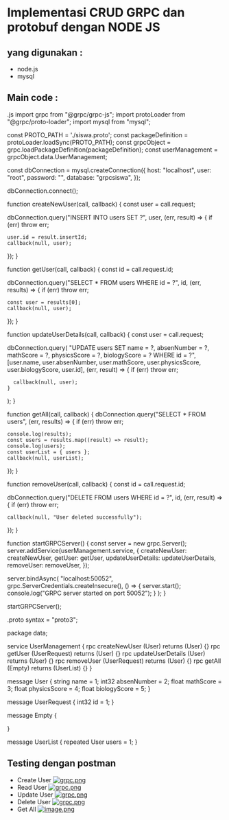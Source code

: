 # Implementasi CRUD GRPC dan protobuf dengan NODE JS

## yang digunakan :

- node.js
- mysql

## Main code :

.js
import grpc from "@grpc/grpc-js";
import protoLoader from "@grpc/proto-loader";
import mysql from "mysql";

const PROTO_PATH = './siswa.proto';
const packageDefinition = protoLoader.loadSync(PROTO_PATH);
const grpcObject = grpc.loadPackageDefinition(packageDefinition);
const userManagement = grpcObject.data.UserManagement;

const dbConnection = mysql.createConnection({
host: "localhost",
user: "root",
password: "",
database: "grpcsiswa",
});

dbConnection.connect();

function createNewUser(call, callback) {
const user = call.request;

dbConnection.query("INSERT INTO users SET ?", user, (err, result) => {
if (err) throw err;

    user.id = result.insertId;
    callback(null, user);

});
}

function getUser(call, callback) {
const id = call.request.id;

dbConnection.query("SELECT \* FROM users WHERE id = ?", id, (err, results) => {
if (err) throw err;

    const user = results[0];
    callback(null, user);

});
}

function updateUserDetails(call, callback) {
const user = call.request;

dbConnection.query(
"UPDATE users SET name = ?, absenNumber = ?, mathScore = ?, physicsScore = ?, biologyScore = ? WHERE id = ?",
[user.name, user.absenNumber, user.mathScore, user.physicsScore, user.biologyScore, user.id],
(err, result) => {
if (err) throw err;

      callback(null, user);
    }

);
}

function getAll(call, callback) {
dbConnection.query("SELECT \* FROM users", (err, results) => {
if (err) throw err;

    console.log(results);
    const users = results.map((result) => result);
    console.log(users);
    const userList = { users };
    callback(null, userList);

});
}

function removeUser(call, callback) {
const id = call.request.id;

dbConnection.query("DELETE FROM users WHERE id = ?", id, (err, result) => {
if (err) throw err;

    callback(null, "User deleted successfully");

});
}

function startGRPCServer() {
const server = new grpc.Server();
server.addService(userManagement.service, {
createNewUser: createNewUser,
getUser: getUser,
updateUserDetails: updateUserDetails,
removeUser: removeUser,
});

server.bindAsync(
"localhost:50052",
grpc.ServerCredentials.createInsecure(),
() => {
server.start();
console.log("GRPC server started on port 50052");
}
);
}

startGRPCServer();

.proto
syntax = "proto3";

package data;

service UserManagement {
rpc createNewUser (User) returns (User) {}
rpc getUser (UserRequest) returns (User) {}
rpc updateUserDetails (User) returns (User) {}
rpc removeUser (UserRequest) returns (User) {}
rpc getAll (Empty) returns (UserList) {}
}

message User {
string name = 1;
int32 absenNumber = 2;
float mathScore = 3;
float physicsScore = 4;
float biologyScore = 5;
}

message UserRequest {
int32 id = 1;
}

message Empty {

}

message UserList {
repeated User users = 1;
}

## Testing dengan postman

- Create User
  [![grpc.png](https://i.postimg.cc/2SmJFmCm/grpc.png)](https://postimg.cc/nCR0pysw)
- Read User
  [![grpc.png](https://i.postimg.cc/FR2CfXTM/grpc.png)](https://postimg.cc/njGG5gb2)
- Update User
  [![grpc.png](https://i.postimg.cc/9FB129j5/grpc.png)](https://postimg.cc/3dd2CdRn)
- Delete User
  [![grpc.png](https://i.postimg.cc/MTyVDk62/grpc.png)](https://postimg.cc/zbGyzcH0)
- Get All
  [![image.png](https://i.postimg.cc/7PMNpV0N/image.png)](https://postimg.cc/7bh7zSBC)
